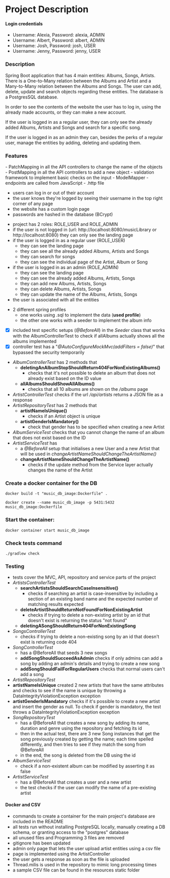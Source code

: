 <h1>Project Description</h1>

<h4>Login credentials</h4>
<ul>
  <li>
      Username: Alexia, Password: alexia, ADMIN
  </li>
<li>
      Username: Albert, Password: albert, ADMIN
  </li>
  <li>
      Username: Josh, Password: josh, USER
  </li>
<li>
      Username: Jenny, Password: jenny, USER
  </li>
</ul>

<h3>Description</h3>
<p>
Spring Boot application that has 4 main entities: Albums, Songs, Artists. There is a One-to-Many relation between the Albums and Artist and a Many-to-Many relation between the Albums and Songs. The user can add, delete, update and search objects regarding these entities.
The database is a PostgresSQL database.</p>
<p>
In order to see the contents of the website the user has to log in, using the already made accounts, or they can make a new account.
</p>
<p>
If the user is logged in as a regular user, they can only see the already added Albums, Artists and Songs and search for a specific song.
</p>
<p>
If the user is logged in as an admin they can, besides the perks of a regular user, manage the entities by adding, deleting and updating them. 
</p>

<h3>Features</h3>
- PatchMapping in all the API controllers to change the name of the objects
- PostMapping in all the API controllers to add a new object
- validation framework to implement basic checks on the input
- ModelMapper
- endpoints are called from JavaScript
- .http file
<p>

</p>

- users can log in or out of their account
- the user knows they're logged by seeing their username in the top right corner of any page
- the website has a custom login page
- passwords are hashed in the database (BCrypt)
<p>

</p>

- project has 2 roles: ROLE_USER and ROLE_ADMIN
- if the user is not logged in (url: http://localhost:8080/musicLibrary or http://localhost:8080) they can only see the landing page 
- if the user is logged in as a regular user (ROLE_USER)
  - they can see the landing page
  - they can see all the already added Albums, Artists and Songs
  - they can search for songs
  - they can see the individual page of the Artist, Album or Song
- if the user is logged in as an admin (ROLE_ADMIN)
  - they can see the landing page
  - they can see the already added Albums, Artists, Songs
  - they can add new Albums, Artists, Songs
  - they can delete Albums, Artists, Songs
  - they can update the name of the Albums, Artists, Songs
- the user is associated with all the entities
<p>

</p>

- 2 different spring profiles
  - one works using .sql to implement the data (**used profile**)
  - the other one works with a seeder to implement the album info
- [x] included test specific setups (_@BeforeAll_) in the _Seeder_ class that works with the AlbumControllerTest to check if allAlbums actually shows all the albums implemented 
- [x] controller test has a "_@AutoConfigureMockMvc(addFilters = false)_" that bypassed the security temporarily
<p>

</p>

- _AlbumControllerTest_ has 2 methods that 
  - **deletingAnAlbumStopShouldReturn404ForNonExistingAlbums()** 
    - checks that it's not possible to delete an album that does not already exist based on the ID value
  - **allAlbumsShouldShowAllAlbums()**
    - checks that all 10 albums are shown on the _/albums_ page
- _ArtistControllerTest_ checks if the url _/api/artists_ returns a JSON file as a response 
- _ArtistRepositoryTest_ has 2 methods that
  - **artistNameIsUnique()**
    - checks if an Artist object is unique
  - **artistGenderIsMandatory()**
    - check that gender has to be specified when creating a new Artist
- _AlbumServiceTest_ checks that you cannot change the name of an album that does not exist based on the ID
- _ArtistServiceTest_ has
  - a _@BeforeAll_ setup that initialises a new User and a new Artist that will be used in _changeArtistNameShouldChangeTheArtistName()_ 
  - **changeArtistNameShouldChangeTheArtistName()**
    - checks if the update method from the Service layer actually changes the name of the Artist


### Create a docker container for the DB
```shell
docker build -t "music_db_image:Dockerfile" .
```

```shell
docker create --name music_db_image -p 5431:5432 music_db_image:Dockerfile
```

### Start the container:
```shell
docker container start music_db_image
```

### Check tests command
```shell
./gradlew check
```
<h3>Testing</h3> 

- tests cover the MVC, API, repository and service parts of the project
- _ArtistsControllerTest_  
  - **searchArtistsShouldSearchCaseInsensitive()**
    - checks if searching an artist is case-insensitive by including a section of an existing band name and the expected number of matching results expected
  - **deleteArtistShouldReturnNotFoundForNonExistingArtist**
    - checks if trying to delete a non-existing artist by an id that doesn't exist is returning the status "not found"
  - **deletingASongShouldReturn404ForNonExistingSong**
- _SongsControllerTest_  
    - checks if trying to delete a non-existing song by an id that doesn't exist is returning code 404
- _SongControllerTest_ 
  - has a @BeforeAll that seeds 3 new songs
  - **addSongShouldSucceedAsAdmin** checks if only admins can add a song by adding an admin's details and trying to create a new song
  - **addSongShouldFailForRegularUsers** checks that normal users can't add a song
-  _ArtistRepositoryTest_  
  - **artistNameIsUnique** created 2 new artists that have the same attributes and checks to see if the name is unique by throwing a DataIntegrityViolationException exception
  - **artistGenderIsMandatory** checks if it's possible to create a new artist and insert the gender as null. To check if gender is mandatory, the test throws a DataIntegrityViolationException exception
-  _SongRepositoryTest_  
   - has a @BeforeAll that creates a new song by adding its name, duration and genre using the repository and fetching its id
   - then in the actual test, there are 3 new Song instances that get the song previously created by getting the name; each time spelled differently, and then tries to see if they match the song from @BeforeAll
   - in the end, the song is deleted from the DB using the id
- _AlbumServiceTest_
  - check if a non-existent album can be modified by asserting it as false
- _ArtistServiceTest_
  - has a @BeforeAll that creates a user and a new artist
  - the test checks if the user can modify the name of a pre-existing artist
<p>

</p>

<h4>Docker and CSV</h4>

- commands to create a container for the main project's database are included in the README
- all tests run without installing PostgreSQL locally, manually creating a DB schema, or granting access to the "postgres" database
- all unused files and Programming 3 files are removed
- gitignore has been updated
- admin only page that lets the user upload artist entities using a csv file
- page is implemented using the ArtistController
- the user gets a response as soon as the file is uploaded
- Thread.milis is used in the repository to mimic long processing times
- a sample CSV file can be found in the resources static folder
